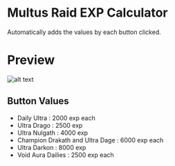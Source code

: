 # Multus Raid EXP Calculator

Automatically adds the values by each button clicked.

# Preview
![alt text](https://github.com/gneiru/vite-exp-calculator/blob/main/ss.png?raw=true)
## Button Values

- Daily Ultra : 2000 exp each
- Ultra Drago : 2500 exp
- Ultra Nulgath : 4000 exp
- Champion Drakath and Ultra Dage : 6000 exp each
- Ultra Darkon : 8000 exp
- Void Aura Dailies : 2500 exp each
